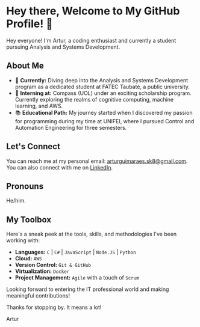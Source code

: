 # Hey there, Welcome to My GitHub Profile! 🌟

Hey everyone! I'm Artur, a coding enthusiast and currently a student pursuing Analysis and Systems Development.

## About Me

- 🔭 **Currently:** Diving deep into the Analysis and Systems Development program as a dedicated student at FATEC Taubaté, a public university.
- 💼 **Interning at:** Compass (UOL) under an exciting scholarship program. Currently exploring the realms of cognitive computing, machine learning, and AWS.
- 📚 **Educational Path:** My journey started when I discovered my passion for programming during my time at UNIFEI, where I pursued Control and Automation Engineering for three semesters.

## Let's Connect

You can reach me at my personal email: [arturguimaraes.sk8@gmail.com](mailto:arturguimaraes.sk8@gmail.com). You can also connect with me on [LinkedIn](https://www.linkedin.com/in/artur-guimar%C3%A3es-174300262/).

## Pronouns

He/him.

## My Toolbox

Here's a sneak peek at the tools, skills, and methodologies I've been working with:

- **Languages:** `C` | `C#` | `JavaScript` | `Node.JS` | `Python`
- **Cloud:** `AWS`
- **Version Control:** `Git & GitHub`
- **Virtualization:** `Docker`
- **Project Management:** `Agile` with a touch of `Scrum`

Looking forward to entering the IT professional world and making meaningful contributions!

Thanks for stopping by. It means a lot!

Artur
